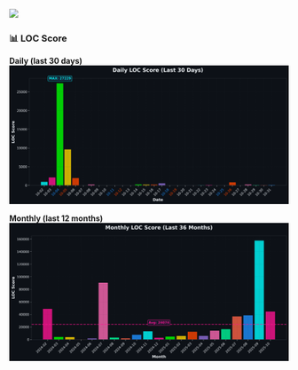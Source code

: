 ![](https://github-profile-summary-cards.vercel.app/api/cards/profile-details?username=igtm&theme=dracula)
<!--START_SECTION:waka-->
<!--END_SECTION:waka-->
<!-- LOC-STATS:START -->

### 📊 LOC Score

**Daily (last 30 days)**  
![Daily LOC](assets/loc_daily.png)

**Monthly (last 12 months)**  
![Monthly LOC](assets/loc_monthly.png)

<!-- LOC-STATS:END -->
